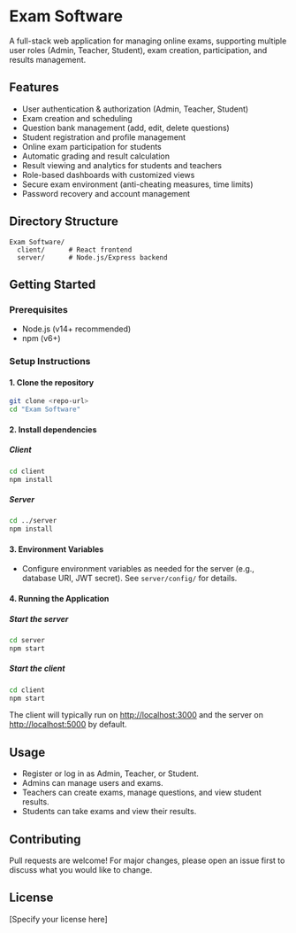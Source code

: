 # Exam Software

A full-stack web application for managing online exams, supporting multiple user roles (Admin, Teacher, Student), exam creation, participation, and results management.

## Features
- User authentication & authorization (Admin, Teacher, Student)
- Exam creation and scheduling
- Question bank management (add, edit, delete questions)
- Student registration and profile management
- Online exam participation for students
- Automatic grading and result calculation
- Result viewing and analytics for students and teachers
- Role-based dashboards with customized views
- Secure exam environment (anti-cheating measures, time limits)
- Password recovery and account management

## Directory Structure
```
Exam Software/
  client/      # React frontend
  server/      # Node.js/Express backend
```

## Getting Started

### Prerequisites
- Node.js (v14+ recommended)
- npm (v6+)

### Setup Instructions

#### 1. Clone the repository
```bash
git clone <repo-url>
cd "Exam Software"
```

#### 2. Install dependencies

##### Client
```bash
cd client
npm install
```

##### Server
```bash
cd ../server
npm install
```

#### 3. Environment Variables
- Configure environment variables as needed for the server (e.g., database URI, JWT secret). See `server/config/` for details.

#### 4. Running the Application

##### Start the server
```bash
cd server
npm start
```

##### Start the client
```bash
cd client
npm start
```

The client will typically run on [http://localhost:3000](http://localhost:3000) and the server on [http://localhost:5000](http://localhost:5000) by default.

## Usage
- Register or log in as Admin, Teacher, or Student.
- Admins can manage users and exams.
- Teachers can create exams, manage questions, and view student results.
- Students can take exams and view their results.

## Contributing
Pull requests are welcome! For major changes, please open an issue first to discuss what you would like to change.

## License
[Specify your license here]
